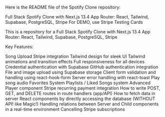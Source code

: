 Here is the README file of the Spotify Clone repository:

Full Stack Spotify Clone with Next.js 13.4 App Router: React, Tailwind, Supabase, PostgreSQL, Stripe
For DEMO, use Stripe Testing Cards

This is a repository for a Full Stack Spotify Clone with Next.js 13.4 App Router: React, Tailwind, Supabase, PostgreSQL, Stripe

Key Features:

Song Upload
Stripe integration
Tailwind design for sleek UI
Tailwind animations and transition effects
Full responsiveness for all devices
Credential authentication with Supabase
GitHub authentication integration
File and image upload using Supabase storage
Client form validation and handling using react-hook-form
Server error handling with react-toast
Play song audio
Favorites System
Playlists / Liked Songs system
Advanced Player component
Stripe recurring payment integration
How to write POST, GET, and DELETE routes in route handlers (app/API)
How to fetch data in server React components by directly accessing the database (WITHOUT API! like Magic!)
Handling relations between Server and Child components in a real-time environment
Cancelling Stripe subscriptions
